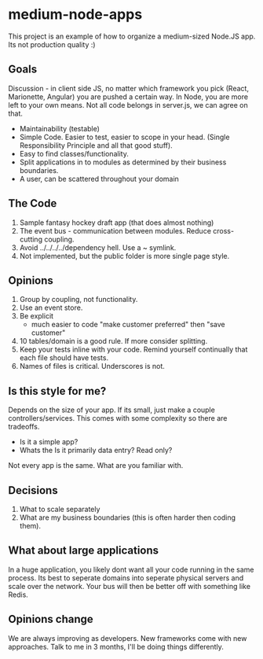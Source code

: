 # medium-node-apps

This project is an example of how to organize a medium-sized Node.JS app. Its not production quality :)

## Goals

Discussion - in client side JS, no matter which framework you pick (React, Marionette, Angular) you are pushed a certain way. In Node, you are more
left to your own means. Not all code belongs in server.js, we can agree on that.

- Maintainability (testable)
- Simple Code. Easier to test, easier to scope in your head. (Single Responsibility Principle and all that good stuff).
- Easy to find classes/functionality.
- Split applications in to modules as determined by their business boundaries.
- A user, can be scattered throughout your domain

## The Code

1) Sample fantasy hockey draft app (that does almost nothing)
2) The event bus - communication between modules. Reduce cross-cutting coupling.
3) Avoid ../../../../dependency hell. Use a ~ symlink.
4) Not implemented, but the public folder is more single page style.

## Opinions

1) Group by coupling, not functionality.
1) Use an event store.
2) Be explicit
    - much easier to code "make customer preferred" then "save customer"
3) 10 tables/domain is a good rule. If more consider splitting.
4) Keep your tests inline with your code. Remind yourself continually that each file should have tests.
5) Names of files is critical. Underscores is not.

## Is this style for me?

Depends on the size of your app. If its small, just make a couple controllers/services. This comes with some complexity so there are tradeoffs.

 - Is it a simple app?
 - Whats the Is it primarily data entry? Read only?

Not every app is the same. What are you familiar with.

## Decisions

1) What to scale separately
2) What are my business boundaries (this is often harder then coding them).

## What about large applications

In a huge application, you likely dont want all your code running in the same process. Its best to seperate domains into
seperate physical servers and scale over the network. Your bus will then be better off with something like Redis.

## Opinions change

We are always improving as developers. New frameworks come with new approaches. Talk to me in 3 months, I'll be doing things differently.




